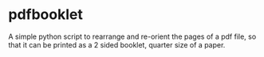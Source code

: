 # pdfbooklet
A simple python script to rearrange and re-orient  the pages of a pdf file, so that it can be printed as a 2 sided booklet, quarter size of a paper.
